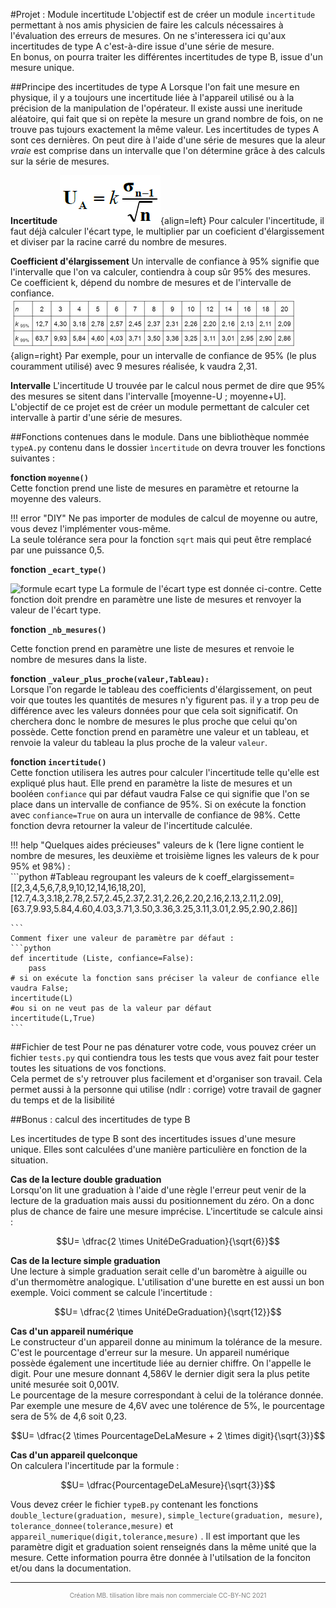 #Projet : Module incertitude
L'objectif est de créer un module `incertitude ` permettant à nos amis physicien de faire les calculs nécessaires à l'évaluation des erreurs de mesures. On ne s'interessera ici qu'aux incertitudes de type A c'est-à-dire issue d'une série de mesure.  
En bonus, on pourra traiter les différentes incertitudes de type B, issue d'un mesure unique.  

##Principe des incertitudes de type A
Lorsque l'on fait une mesure en physique, il y a toujours une incertitude liée à l'appareil utilisé ou à la précision de la manipulation de l'opérateur. Il existe aussi une ineritude aléatoire, qui fait que si on repète la mesure un grand nombre de fois, on ne trouve pas tujours exactement la même valeur.
Les incertitudes de types A sont ces dernières. On peut dire à l'aide d'une série de mesures que la aleur *vraie* est comprise dans un intervalle que l'on détermine grâce à des calculs sur la série de mesures.  

**Incertitude**
![calcul incertitude](img/calculincert.png){align=left}
Pour calculer l'incertitude, il faut déjà calculer l'écart type, le multiplier par un coeficient d'élargissement et diviser par la racine carré du nombre de mesures.  

**Coefficient d'élargissement**
Un intervalle de confiance à 95% signifie que l'intervalle que l'on va calculer, contiendra à coup sûr 95% des mesures.  
Ce coefficient k, dépend du nombre de mesures et de l'intervalle de confiance.
![calcul incertitude](img/k.png){align=right}
Par exemple, pour un intervalle de confiance de 95% (le plus couramment utilisé) avec 9 mesures réalisée, k vaudra 2,31. 

**Intervalle**
L'incertitude U trouvée par le calcul nous permet de dire que 95% des mesures se sitent dans l'intervalle [moyenne-U ; moyenne+U].
L'objectif de ce projet est de créer un module permettant de calculer cet intervalle à partir d'une série de mesures.

##Fonctions contenues dans le module.
Dans une bibliothèque nommée `typeA.py` contenu dans le dossier `ìncertitude` on devra trouver les fonctions suivantes :    

**fonction `moyenne()`**  
Cette fonction prend une liste de mesures en paramètre et retourne la moyenne des valeurs. 

!!! error "DIY"
	Ne pas importer de modules de calcul de moyenne ou autre, vous devez l'implémenter vous-même.  
	La seule tolérance sera pour la fonction `sqrt` mais qui peut être remplacé par une puissance 0,5.


**fonction `_ecart_type()`**  

![formule ecart type](https://calculis.net/images/ecart-type.png)
La formule de l'écart type est donnée ci-contre. Cette fonction doit prendre en paramètre une liste de mesures et renvoyer la valeur de l'écart type.  


**fonction `_nb_mesures()`**  

Cette fonction prend en paramètre une liste de mesures et renvoie le nombre de mesures dans la liste. 

**fonction `_valeur_plus_proche(valeur,Tableau):`**  
Lorsque l'on regarde le tableau des coefficients d'élargissement, on peut voir que toutes les quantités de mesures n'y figurent pas. il y a trop peu de différence avec les valeurs données pour que cela soit significatif. On cherchera donc le nombre de mesures le plus proche que celui qu'on possède.
Cette fonction prend en paramètre une valeur et un tableau, et renvoie la valeur du tableau la plus proche de la valeur `valeur`.   

**fonction `incertitude()`**  
Cette fonction utilisera les autres pour calculer l'incertitude telle qu'elle est expliqué plus haut. Elle prend en paramètre la liste de mesures et un booléen `confiance` qui par défaut vaudra False ce qui signifie que l'on se place dans un intervalle de confiance de 95%. Si on exécute la fonction avec `confiance=True` on aura un intervalle de confiance de 98%.
Cette fonction devra retourner la valeur de l'incertitude calculée.

!!! help "Quelques aides précieuses"
	valeurs de k (1ere ligne contient le nombre de mesures, les deuxième et troisième lignes les valeurs de k pour 95% et 98%) :  
	```python
	#Tableau regroupant les valeurs de k
	coeff_elargissement=[[2,3,4,5,6,7,8,9,10,12,14,16,18,20],
	                          [12.7,4.3,3.18,2.78,2.57,2.45,2.37,2.31,2.26,2.20,2.16,2.13,2.11,2.09],
	                          [63.7,9.93,5.84,4.60,4.03,3.71,3.50,3.36,3.25,3.11,3.01,2.95,2.90,2.86]]

	```
	Comment fixer une valeur de paramètre par défaut :
	```python
	def incertitude (Liste, confiance=False):
		pass
	# si on exécute la fonction sans préciser la valeur de confiance elle vaudra False;
	incertitude(L)
	#ou si on ne veut pas de la valeur par défaut
	incertitude(L,True)
	```
##Fichier de test
Pour ne pas dénaturer votre code, vous pouvez créer un fichier `tests.py` qui contiendra tous les tests que vous avez fait pour tester toutes les situations de vos fonctions.  
Cela permet de s'y retrouver plus facilement et d'organiser son travail. Cela permet aussi à la personne qui utilise (ndlr : corrige) votre travail de gagner du temps et de la lisibilité

##Bonus : calcul des incertitudes de type B  

Les incertitudes de type B sont des incertitudes issues d'une mesure unique. Elles sont calculées d'une manière particulière en fonction de la situation.

**Cas de la lecture double graduation**  
Lorsqu'on lit une graduation à l'aide d'une règle l'erreur peut venir de la lecture de la graduation mais aussi du positionnement du zéro. On a donc plus de chance de faire une mesure imprécise.
L'incertitude se calcule ainsi :  

$$U= \dfrac{2 \times UnitéDeGraduation}{\sqrt{6}}$$


**Cas de la lecture simple graduation**  
Une lecture à simple graduation serait celle d'un baromètre à aiguille ou d'un thermomètre analogique. L'utilisation d'une burette en est aussi un bon exemple. Voici comment se calcule l'incertitude :  

$$U= \dfrac{2 \times UnitéDeGraduation}{\sqrt{12}}$$

**Cas d'un appareil numérique**  
Le constructeur d'un appareil donne au minimum la tolérance de la mesure. C'est le pourcentage d'erreur sur la mesure. Un appareil numérique possède également une incertitude liée au dernier chiffre. On l'appelle le digit.
Pour une mesure donnant 4,586V le dernier digit sera la plus petite unité mesurée soit 0,001V.  
Le pourcentage de la mesure correspondant à celui de la tolérance donnée. Par exemple une mesure de 4,6V avec une tolérence de 5%, le pourcentage sera de 5% de 4,6 soit 0,23.  

$$U= \dfrac{2 \times PourcentageDeLaMesure + 2 \times digit}{\sqrt{3}}$$

**Cas d'un appareil quelconque**  
On calculera l'incertitude par la formule :  

$$U= \dfrac{PourcentageDeLaMesure}{\sqrt{3}}$$


Vous devez créer le fichier `typeB.py` contenant les fonctions `double_lecture(graduation, mesure)`, `simple_lecture(graduation, mesure)`, `tolerance_donnee(tolerance,mesure)` et `appareil_numerique(digit,tolerance,mesure)` .
Il est important que les paramètre digit et graduation soient renseignés dans la même unité que la mesure. Cette information pourra être donnée à l'utilsation de la fonciton et/ou dans la documentation.

---
<p style="text-align: center; color:gray; font-size: 10px;">
Création MB. tilisation libre mais non commerciale CC-BY-NC 2021
</p>